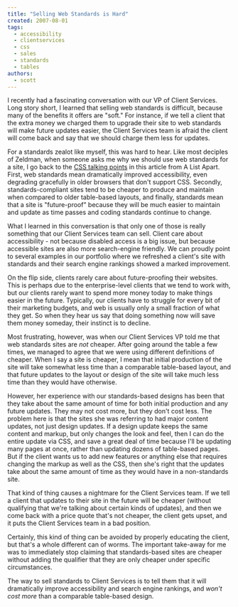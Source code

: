 ```yaml
---
title: "Selling Web Standards is Hard"
created: 2007-08-01
tags: 
  - accessibility
  - clientservices
  - css
  - sales
  - standards
  - tables
authors: 
  - scott
---
```


I recently had a fascinating conversation with our VP of Client Services. Long story short, I learned that selling web standards is difficult, because many of the benefits it offers are "soft." For instance, if we tell a client that the extra money we charged them to upgrade their site to web standards will make future updates easier, the Client Services team is afraid the client will come back and say that we should charge them less for updates.

For a standards zealot like myself, this was hard to hear. Like most deciples of Zeldman, when someone asks me why we should use web standards for a site, I go back to the [CSS talking points](http://www.alistapart.com/articles/csstalking/) in this article from A List Apart. First, web standards mean dramatically improved accessibility, even degrading gracefully in older browsers that don't support CSS. Secondly, standards-compliant sites tend to be cheaper to produce and maintain when compared to older table-based layouts, and finally, standards mean that a site is "future-proof" because they will be much easier to maintain and update as time passes and coding standards continue to change.

What I learned in this conversation is that only one of those is really something that our Client Services team can sell. Client care about accessibility - not because disabled access is a big issue, but because accessible sites are also more search-engine friendly. We can proudly point to several examples in our portfolio where we refreshed a client's site with standards and their search engine rankings showed a marked improvement.

On the flip side, clients rarely care about future-proofing their websites. This is perhaps due to the enterprise-level clients that we tend to work with, but our clients rarely want to spend more money today to make things easier in the future. Typically, our clients have to struggle for every bit of their marketing budgets, and web is usually only a small fraction of what they get. So when they hear us say that doing something now will save them money someday, their instinct is to decline.

Most frustrating, however, was when our Client Services VP told me that web standards sites are _not_ cheaper. After going around the table a few times, we managed to agree that we were using different definitions of cheaper. When I say a site is cheaper, I mean that initial production of the site will take somewhat less time than a comparable table-based layout, and that future updates to the layout or design of the site will take much less time than they would have otherwise.

However, her experience with our standards-based designs has been that they take about the same amount of time for both initial production and any future updates. They may not cost more, but they don't cost less. The problem here is that the sites she was referring to had major content updates, not just design updates. If a design update keeps the same content and markup, but only changes the look and feel, then I can do the entire update via CSS, and save a great deal of time because I'll be updating many pages at once, rather than updating dozens of table-based pages. But if the client wants us to add new features or anything else that requires changing the markup as well as the CSS, then she's right that the updates take about the same amount of time as they would have in a non-standards site.

That kind of thing causes a nightmare for the Client Services team. If we tell a client that updates to their site in the future will be cheaper (without qualifying that we're talking about certain kinds of updates), and then we come back with a price quote that's not cheaper, the client gets upset, and it puts the Client Services team in a bad position.

Certainly, this kind of thing can be avoided by properly educating the client, but that's a whole different can of worms. The important take-away for me was to immediately stop claiming that standards-based sites are cheaper without adding the qualifier that they are only cheaper under specific circumstances.

The way to sell standards to Client Services is to tell them that it will dramatically improve accessibility and search engine rankings, and _won't cost more_ than a comparable table-based design.
